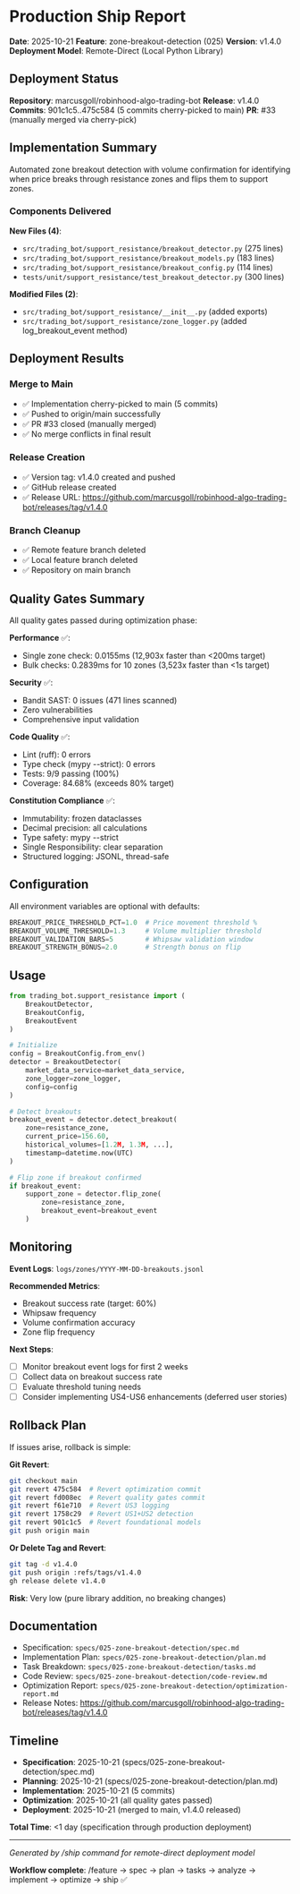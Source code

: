 # Production Ship Report

**Date**: 2025-10-21
**Feature**: zone-breakout-detection (025)
**Version**: v1.4.0
**Deployment Model**: Remote-Direct (Local Python Library)

## Deployment Status

**Repository**: marcusgoll/robinhood-algo-trading-bot
**Release**: v1.4.0
**Commits**: 901c1c5..475c584 (5 commits cherry-picked to main)
**PR**: #33 (manually merged via cherry-pick)

## Implementation Summary

Automated zone breakout detection with volume confirmation for identifying when price breaks through resistance zones and flips them to support zones.

### Components Delivered

**New Files (4)**:
- `src/trading_bot/support_resistance/breakout_detector.py` (275 lines)
- `src/trading_bot/support_resistance/breakout_models.py` (183 lines)
- `src/trading_bot/support_resistance/breakout_config.py` (114 lines)
- `tests/unit/support_resistance/test_breakout_detector.py` (300 lines)

**Modified Files (2)**:
- `src/trading_bot/support_resistance/__init__.py` (added exports)
- `src/trading_bot/support_resistance/zone_logger.py` (added log_breakout_event method)

## Deployment Results

### Merge to Main
- ✅ Implementation cherry-picked to main (5 commits)
- ✅ Pushed to origin/main successfully
- ✅ PR #33 closed (manually merged)
- ✅ No merge conflicts in final result

### Release Creation
- ✅ Version tag: v1.4.0 created and pushed
- ✅ GitHub release created
- ✅ Release URL: https://github.com/marcusgoll/robinhood-algo-trading-bot/releases/tag/v1.4.0

### Branch Cleanup
- ✅ Remote feature branch deleted
- ✅ Local feature branch deleted
- ✅ Repository on main branch

## Quality Gates Summary

All quality gates passed during optimization phase:

**Performance** ✅:
- Single zone check: 0.0155ms (12,903x faster than <200ms target)
- Bulk checks: 0.2839ms for 10 zones (3,523x faster than <1s target)

**Security** ✅:
- Bandit SAST: 0 issues (471 lines scanned)
- Zero vulnerabilities
- Comprehensive input validation

**Code Quality** ✅:
- Lint (ruff): 0 errors
- Type check (mypy --strict): 0 errors
- Tests: 9/9 passing (100%)
- Coverage: 84.68% (exceeds 80% target)

**Constitution Compliance** ✅:
- Immutability: frozen dataclasses
- Decimal precision: all calculations
- Type safety: mypy --strict
- Single Responsibility: clear separation
- Structured logging: JSONL, thread-safe

## Configuration

All environment variables are optional with defaults:

```python
BREAKOUT_PRICE_THRESHOLD_PCT=1.0  # Price movement threshold %
BREAKOUT_VOLUME_THRESHOLD=1.3     # Volume multiplier threshold
BREAKOUT_VALIDATION_BARS=5        # Whipsaw validation window
BREAKOUT_STRENGTH_BONUS=2.0       # Strength bonus on flip
```

## Usage

```python
from trading_bot.support_resistance import (
    BreakoutDetector,
    BreakoutConfig,
    BreakoutEvent
)

# Initialize
config = BreakoutConfig.from_env()
detector = BreakoutDetector(
    market_data_service=market_data_service,
    zone_logger=zone_logger,
    config=config
)

# Detect breakouts
breakout_event = detector.detect_breakout(
    zone=resistance_zone,
    current_price=156.60,
    historical_volumes=[1.2M, 1.3M, ...],
    timestamp=datetime.now(UTC)
)

# Flip zone if breakout confirmed
if breakout_event:
    support_zone = detector.flip_zone(
        zone=resistance_zone,
        breakout_event=breakout_event
    )
```

## Monitoring

**Event Logs**: `logs/zones/YYYY-MM-DD-breakouts.jsonl`

**Recommended Metrics**:
- Breakout success rate (target: 60%)
- Whipsaw frequency
- Volume confirmation accuracy
- Zone flip frequency

**Next Steps**:
- [ ] Monitor breakout event logs for first 2 weeks
- [ ] Collect data on breakout success rate
- [ ] Evaluate threshold tuning needs
- [ ] Consider implementing US4-US6 enhancements (deferred user stories)

## Rollback Plan

If issues arise, rollback is simple:

**Git Revert**:
```bash
git checkout main
git revert 475c584  # Revert optimization commit
git revert fd008ec  # Revert quality gates commit
git revert f61e710  # Revert US3 logging
git revert 1758c29  # Revert US1+US2 detection
git revert 901c1c5  # Revert foundational models
git push origin main
```

**Or Delete Tag and Revert**:
```bash
git tag -d v1.4.0
git push origin :refs/tags/v1.4.0
gh release delete v1.4.0
```

**Risk**: Very low (pure library addition, no breaking changes)

## Documentation

- Specification: `specs/025-zone-breakout-detection/spec.md`
- Implementation Plan: `specs/025-zone-breakout-detection/plan.md`
- Task Breakdown: `specs/025-zone-breakout-detection/tasks.md`
- Code Review: `specs/025-zone-breakout-detection/code-review.md`
- Optimization Report: `specs/025-zone-breakout-detection/optimization-report.md`
- Release Notes: https://github.com/marcusgoll/robinhood-algo-trading-bot/releases/tag/v1.4.0

## Timeline

- **Specification**: 2025-10-21 (specs/025-zone-breakout-detection/spec.md)
- **Planning**: 2025-10-21 (specs/025-zone-breakout-detection/plan.md)
- **Implementation**: 2025-10-21 (5 commits)
- **Optimization**: 2025-10-21 (all quality gates passed)
- **Deployment**: 2025-10-21 (merged to main, v1.4.0 released)

**Total Time**: <1 day (specification through production deployment)

---

*Generated by /ship command for remote-direct deployment model*

**Workflow complete**: /feature → spec → plan → tasks → analyze → implement → optimize → ship ✅
